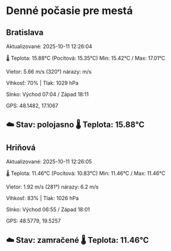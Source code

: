 ﻿# Denné počasie pre mestá

## Bratislava
Aktualizované: 2025-10-11 12:26:04

🌡️ Teplota: 15.88°C 
(Pocitová: 15.35°C)
Min: 15.42°C / Max: 17.01°C

Vietor: 5.66 m/s    (320°) 
nárazy:  m/s

Vlhkosť: 70% | Tlak: 1029 hPa

Slnko: Východ 07:04 / Západ 18:11

GPS: 48.1482, 17.1067

☁️ Stav: polojasno        🌡️ Teplota: 15.88°C
---

## Hriňová
Aktualizované: 2025-10-11 12:26:05

🌡️ Teplota: 11.46°C 
(Pocitová: 10.83°C)
Min: 11.46°C / Max: 11.46°C

Vietor: 1.92 m/s (281°)
nárazy: 6.2 m/s

Vlhkosť: 83% | Tlak: 1026 hPa

Slnko: Východ 06:55 / Západ 18:01

GPS: 48.5779, 19.5257

☁️ Stav: zamračené        🌡️ Teplota: 11.46°C
---
